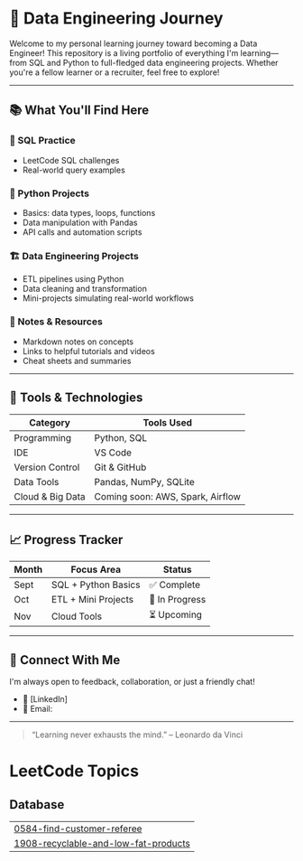 # 🚀 Data Engineering Journey

Welcome to my personal learning journey toward becoming a Data Engineer! This repository is a living portfolio of everything I'm learning—from SQL and Python to full-fledged data engineering projects. Whether you're a fellow learner or a recruiter, feel free to explore!

---

## 📚 What You'll Find Here

### 🧠 SQL Practice
- LeetCode SQL challenges
- Real-world query examples

### 🐍 Python Projects
- Basics: data types, loops, functions
- Data manipulation with Pandas
- API calls and automation scripts

### 🏗 Data Engineering Projects
- ETL pipelines using Python
- Data cleaning and transformation
- Mini-projects simulating real-world workflows

### 📝 Notes & Resources
- Markdown notes on concepts
- Links to helpful tutorials and videos
- Cheat sheets and summaries

---

## 🔧 Tools & Technologies

| Category         | Tools Used                     |
|------------------|--------------------------------|
| Programming      | Python, SQL                    |
| IDE              | VS Code                        |
| Version Control  | Git & GitHub                   |
| Data Tools       | Pandas, NumPy, SQLite          |
| Cloud & Big Data | Coming soon: AWS, Spark, Airflow |

---

## 📈 Progress Tracker

| Month | Focus Area         | Status     |
|-------|--------------------|------------|
| Sept  | SQL + Python Basics| ✅ Complete |
| Oct   | ETL + Mini Projects| 🔄 In Progress |
| Nov   | Cloud Tools        | ⏳ Upcoming |

---

## 🤝 Connect With Me

I'm always open to feedback, collaboration, or just a friendly chat!

- 💼 [LinkedIn]
- 📧 Email: 

---

> “Learning never exhausts the mind.” – Leonardo da Vinci

<!---LeetCode Topics Start-->
# LeetCode Topics
## Database
|  |
| ------- |
| [0584-find-customer-referee](https://github.com/Vishal-1904/DataEngineeringJourney/tree/master/0584-find-customer-referee) |
| [1908-recyclable-and-low-fat-products](https://github.com/Vishal-1904/DataEngineeringJourney/tree/master/1908-recyclable-and-low-fat-products) |
<!---LeetCode Topics End-->